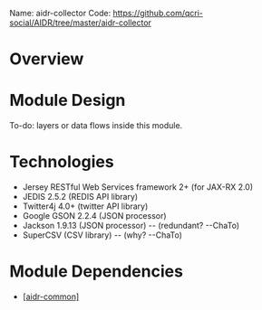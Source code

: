 Name: aidr-collector
Code: https://github.com/qcri-social/AIDR/tree/master/aidr-collector

# Overview

# Module Design

To-do: layers or data flows inside this module.

# Technologies

* Jersey RESTful Web Services framework 2+ (for JAX-RX 2.0)
* JEDIS 2.5.2 (REDIS API library)
* Twitter4j 4.0+ (twitter API library)
* Google GSON 2.2.4 (JSON processor)
* Jackson 1.9.13 (JSON processor) -- (redundant? --ChaTo)
* SuperCSV (CSV library) -- (why? --ChaTo)

# Module Dependencies

* [[aidr-common]](Common)

